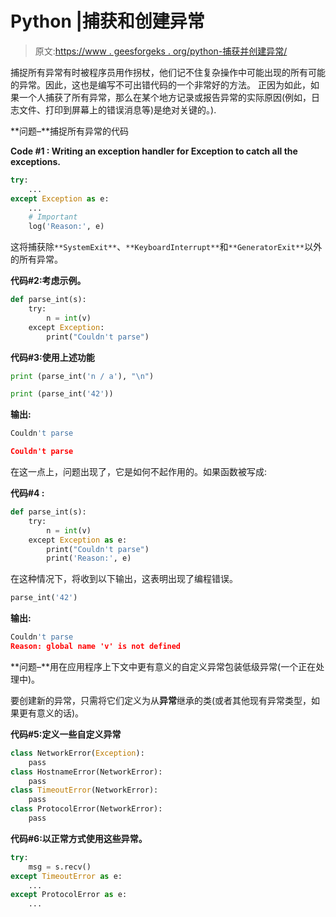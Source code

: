 # Python |捕获和创建异常

> 原文:[https://www . geesforgeks . org/python-捕获并创建异常/](https://www.geeksforgeeks.org/python-catching-and-creating-exceptions/)

捕捉所有异常有时被程序员用作拐杖，他们记不住复杂操作中可能出现的所有可能的异常。因此，这也是编写不可出错代码的一个非常好的方法。
正因为如此，如果一个人捕获了所有异常，那么在某个地方记录或报告异常的实际原因(例如，日志文件、打印到屏幕上的错误消息等)是绝对关键的。).

**问题–**捕捉所有异常的代码

**Code #1 : Writing an exception handler for Exception to catch all the exceptions.**

```py
try:
    ...
except Exception as e:
    ...
    # Important 
    log('Reason:', e)
```

这将捕获除`**SystemExit**`、`**KeyboardInterrupt**`和`**GeneratorExit**`以外的所有异常。

**代码#2:考虑示例。**

```py
def parse_int(s):
    try:
        n = int(v)
    except Exception:
        print("Couldn't parse")
```

**代码#3:使用上述功能**

```py
print (parse_int('n / a'), "\n")

print (parse_int('42'))
```

**输出:**

```py
Couldn't parse

Couldn't parse

```

在这一点上，问题出现了，它是如何不起作用的。如果函数被写成:

**代码#4 :**

```py
def parse_int(s):
    try:
        n = int(v)
    except Exception as e:
        print("Couldn't parse")
        print('Reason:', e)
```

在这种情况下，将收到以下输出，这表明出现了编程错误。

```py
parse_int('42')
```

**输出:**

```py
Couldn't parse
Reason: global name 'v' is not defined

```

**问题–**用在应用程序上下文中更有意义的自定义异常包装低级异常(一个正在处理中)。

要创建新的异常，只需将它们定义为从**异常**继承的类(或者其他现有异常类型，如果更有意义的话)。

**代码#5:定义一些自定义异常**

```py
class NetworkError(Exception):
    pass
class HostnameError(NetworkError):
    pass
class TimeoutError(NetworkError):
    pass
class ProtocolError(NetworkError):
    pass
```

**代码#6:以正常方式使用这些异常。**

```py
try:
    msg = s.recv()
except TimeoutError as e:
    ...
except ProtocolError as e:
    ...
```